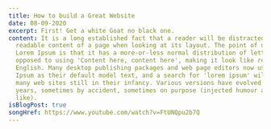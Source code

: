 ```yaml
---
title: How to build a Great Website
date: 08-09-2020
excerpt: First! Get a white Goat no black one.
content: It is a long established fact that a reader will be distracted by the
  readable content of a page when looking at its layout. The point of using
  Lorem Ipsum is that it has a more-or-less normal distribution of letters, as
  opposed to using 'Content here, content here', making it look like readable
  English. Many desktop publishing packages and web page editors now use Lorem
  Ipsum as their default model text, and a search for 'lorem ipsum' will uncover
  many web sites still in their infancy. Various versions have evolved over the
  years, sometimes by accident, sometimes on purpose (injected humour and the
  like).
isBlogPost: true
songHref: https://www.youtube.com/watch?v=FtUNQpu2b7Q
---
```

